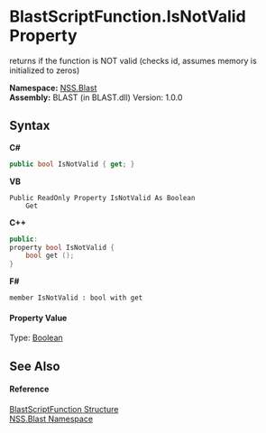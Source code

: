 # BlastScriptFunction.IsNotValid Property 
 

returns if the function is NOT valid (checks id, assumes memory is initialized to zeros)

**Namespace:**&nbsp;<a href="88b55311-4a89-0894-e27a-e157e443c7f7">NSS.Blast</a><br />**Assembly:**&nbsp;BLAST (in BLAST.dll) Version: 1.0.0

## Syntax

**C#**<br />
``` C#
public bool IsNotValid { get; }
```

**VB**<br />
``` VB
Public ReadOnly Property IsNotValid As Boolean
	Get
```

**C++**<br />
``` C++
public:
property bool IsNotValid {
	bool get ();
}
```

**F#**<br />
``` F#
member IsNotValid : bool with get

```


#### Property Value
Type: <a href="https://docs.microsoft.com/dotnet/api/system.boolean" target="_blank" rel="noopener noreferrer">Boolean</a>

## See Also


#### Reference
<a href="4c6d14f4-14ae-a622-3763-13b615f5d263">BlastScriptFunction Structure</a><br /><a href="88b55311-4a89-0894-e27a-e157e443c7f7">NSS.Blast Namespace</a><br />
